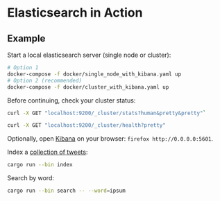 # Elasticsearch in Action

## Example

Start a local elasticsearch server (single node or cluster):

```bash
# Option 1
docker-compose -f docker/single_node_with_kibana.yaml up
# Option 2 (recommended)
docker-compose -f docker/cluster_with_kibana.yaml up
```

Before continuing, check your cluster status:

```bash
curl -X GET "localhost:9200/_cluster/stats?human&pretty&pretty"`

curl -X GET "localhost:9200/_cluster/health?pretty"
```

Optionally, open [Kibana](https://www.elastic.co/kibana/) on your browser: `firefox http://0.0.0.0:5601`.

Index a [collection of tweets](./tweets.json):

```bash
cargo run --bin index
```

Search by word:

```bash
cargo run --bin search -- --word=ipsum
```
